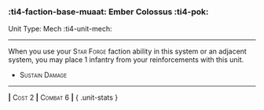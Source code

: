 ### :ti4-faction-base-muaat: **Ember Colossus** :ti4-pok:

Unit Type: Mech :ti4-unit-mech:

---

When you use your <span style="font-variant:small-caps;">Star Forge</span> faction ability in this system or an adjacent system, you may place 1 infantry from your reinforcements with this unit.

* <span style="font-variant:small-caps;">Sustain Damage</span> 


---

__|__ <span style="font-variant:small-caps;">Cost 2</span> __|__ <span style="font-variant:small-caps;">Combat 6</span> __|__
{ .unit-stats }

